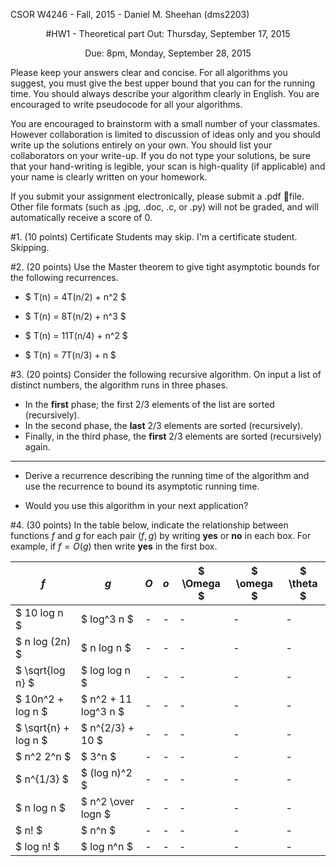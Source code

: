 CSOR W4246 - Fall, 2015 - Daniel M. Sheehan (dms2203)
<center>
#HW1 - Theoretical partOut: Thursday, September 17, 2015Due: 8pm, Monday, September 28, 2015</center>Please keep your answers clear and concise. For all algorithms you suggest, you must give the best upper bound that you can for the running time. You should always describe your algorithm clearly in English. You are encouraged to write pseudocode for all your algorithms.You are encouraged to brainstorm with a small number of your classmates. However collaboration is limitedto discussion of ideas only and you should write up the solutions entirely on your own. You should list your collaborators on your write-up. If you do not type your solutions, be sure that your hand-writing is legible, your scan is high-quality (if applicable) and your name is clearly written on your homework.If you submit your assignment electronically, please submit a .pdf file. Other file formats (such as .jpg, .doc, .c, or .py) will not be graded, and will automatically receive a score of 0.
#1. 
(10 points)Certificate Students may skip. I'm a certificate student. Skipping.

#2. 
(20 points) 
Use the Master theorem to give tight asymptotic bounds for the following recurrences.

* $ T(n) = 4T(n/2) + n^2 $

* $ T(n) = 8T(n/2) + n^3 $ 

* $ T(n) = 11T(n/4) + n^2 $
* $ T(n) = 7T(n/3) + n $

#3.
(20 points) 
Consider the following recursive algorithm. On input a list of distinct numbers, the algorithm runs in three phases.

* In the **first** phase; the first $2/3$ elements of the list are sorted (recursively). 
* In the second phase, the **last** $2/3$ elements are sorted (recursively).* Finally, in the third phase, the **first** $2/3$ elements are sorted (recursively) again. 

---

* Derive a recurrence describing the running time of the algorithm and use the recurrence to bound its asymptotic running time. 

* Would you use this algorithm in your next application?

#4. 
(30 points) 
In the table below, indicate the relationship between functions $f$ and $g$ for each pair $(f,g)$ by writing **yes** or **no** in each box. For example, if $f = O(g)$ then write **yes** in the first box.

| $f$ | $g$ | $O$  | $o$ | $ \Omega $ | $ \omega $ | $ \theta $ |
|-----|-----|-----|-----|-----|-----|-----|
|$ 10 log n         $|$ log^3 n          $|-|-|-|-|-|
|$ n log (2n)       $|$ n log n          $|-|-|-|-|-|
|$ \sqrt{log n}     $|$ log log n        $|-|-|-|-|-||$ 10n^2 + log n    $|$ n^2 + 11 log^3 n $|-|-|-|-|-|
|$ \sqrt{n} + log n $|$ n^{2/3} + 10     $|-|-|-|-|-|
|$ n^2 2^n          $|$ 3^n              $|-|-|-|-|-||$ n^{1/3}          $|$ (log n)^2        $|-|-|-|-|-|
|$ n log n          $|$ n^2 \over logn   $|-|-|-|-|-||$ n!               $|$ n^n              $|-|-|-|-|-||$ log n!           $|$ log n^n          $|-|-|-|-|-|

